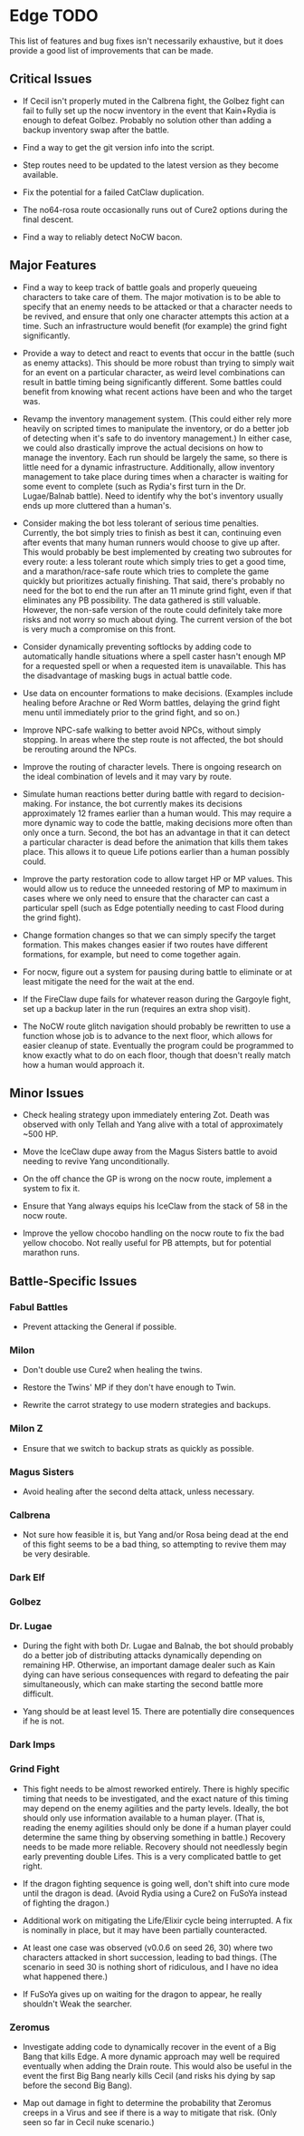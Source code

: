 # Edge TODO

This list of features and bug fixes isn't necessarily exhaustive, but it does
provide a good list of improvements that can be made.

## Critical Issues

* If Cecil isn't properly muted in the Calbrena fight, the Golbez fight can fail
  to fully set up the nocw inventory in the event that Kain+Rydia is enough to
  defeat Golbez. Probably no solution other than adding a backup inventory swap
  after the battle.

* Find a way to get the git version info into the script.

* Step routes need to be updated to the latest version as they become available.

* Fix the potential for a failed CatClaw duplication.

* The no64-rosa route occasionally runs out of Cure2 options during the final descent.

* Find a way to reliably detect NoCW bacon.

## Major Features

* Find a way to keep track of battle goals and properly queueing characters to
  take care of them. The major motivation is to be able to specify that an
  enemy needs to be attacked or that a character needs to be revived, and ensure
  that only one character attempts this action at a time. Such an infrastructure
  would benefit (for example) the grind fight significantly.

* Provide a way to detect and react to events that occur in the battle (such as
  enemy attacks). This should be more robust than trying to simply wait for an
  event on a particular character, as weird level combinations can result in
  battle timing being significantly different. Some battles could benefit from
  knowing what recent actions have been and who the target was.

* Revamp the inventory management system. (This could either rely more heavily
  on scripted times to manipulate the inventory, or do a better job of detecting
  when it's safe to do inventory management.) In either case, we could also
  drastically improve the actual decisions on how to manage the inventory. Each
  run should be largely the same, so there is little need for a dynamic
  infrastructure. Additionally, allow inventory management to take place during
  times when a character is waiting for some event to complete (such as Rydia's
  first turn in the Dr. Lugae/Balnab battle). Need to identify why the bot's
  inventory usually ends up more cluttered than a human's.

* Consider making the bot less tolerant of serious time penalties. Currently,
  the bot simply tries to finish as best it can, continuing even after events
  that many human runners would choose to give up after. This would probably be
  best implemented by creating two subroutes for every route: a less tolerant
  route which simply tries to get a good time, and a marathon/race-safe route
  which tries to complete the game quickly but prioritizes actually finishing.
  That said, there's probably no need for the bot to end the run after an 11
  minute grind fight, even if that eliminates any PB possibility. The data
  gathered is still valuable. However, the non-safe version of the route could
  definitely take more risks and not worry so much about dying. The current
  version of the bot is very much a compromise on this front.

* Consider dynamically preventing softlocks by adding code to automatically
  handle situations where a spell caster hasn't enough MP for a requested spell
  or when a requested item is unavailable. This has the disadvantage of masking
  bugs in actual battle code.

* Use data on encounter formations to make decisions. (Examples include healing
  before Arachne or Red Worm battles, delaying the grind fight menu until
  immediately prior to the grind fight, and so on.)

* Improve NPC-safe walking to better avoid NPCs, without simply stopping. In
  areas where the step route is not affected, the bot should be rerouting
  around the NPCs.

* Improve the routing of character levels. There is ongoing research on the
  ideal combination of levels and it may vary by route.

* Simulate human reactions better during battle with regard to decision-making.
  For instance, the bot currently makes its decisions approximately 12 frames
  earlier than a human would. This may require a more dynamic way to code the
  battle, making decisions more often than only once a turn. Second, the bot has
  an advantage in that it can detect a particular character is dead before the
  animation that kills them takes place. This allows it to queue Life potions
  earlier than a human possibly could.

* Improve the party restoration code to allow target HP or MP values. This would
  allow us to reduce the unneeded restoring of MP to maximum in cases where we
  only need to ensure that the character can cast a particular spell (such as
  Edge potentially needing to cast Flood during the grind fight).

* Change formation changes so that we can simply specify the target formation.
  This makes changes easier if two routes have different formations, for
  example, but need to come together again.

* For nocw, figure out a system for pausing during battle to eliminate or at
  least mitigate the need for the wait at the end.

* If the FireClaw dupe fails for whatever reason during the Gargoyle fight, set
  up a backup later in the run (requires an extra shop visit).

* The NoCW route glitch navigation should probably be rewritten to use a
  function whose job is to advance to the next floor, which allows for easier
  cleanup of state. Eventually the program could be programmed to know exactly
  what to do on each floor, though that doesn't really match how a human would
  approach it.

## Minor Issues

* Check healing strategy upon immediately entering Zot. Death was observed with
  only Tellah and Yang alive with a total of approximately ~500 HP.

* Move the IceClaw dupe away from the Magus Sisters battle to avoid needing to
  revive Yang unconditionally.

* On the off chance the GP is wrong on the nocw route, implement a system to
  fix it.

* Ensure that Yang always equips his IceClaw from the stack of 58 in the nocw
  route.

* Improve the yellow chocobo handling on the nocw route to fix the bad yellow
  chocobo. Not really useful for PB attempts, but for potential marathon runs.

## Battle-Specific Issues

### Fabul Battles

* Prevent attacking the General if possible.

### Milon

* Don't double use Cure2 when healing the twins.

* Restore the Twins' MP if they don't have enough to Twin.

* Rewrite the carrot strategy to use modern strategies and backups.

### Milon Z

* Ensure that we switch to backup strats as quickly as possible.

### Magus Sisters

* Avoid healing after the second delta attack, unless necessary.

### Calbrena

* Not sure how feasible it is, but Yang and/or Rosa being dead at the end of
  this fight seems to be a bad thing, so attempting to revive them may be
  very desirable.

### Dark Elf

### Golbez

### Dr. Lugae

* During the fight with both Dr. Lugae and Balnab, the bot should probably do a
  better job of distributing attacks dynamically depending on remaining HP.
  Otherwise, an important damage dealer such as Kain dying can have serious
  consequences with regard to defeating the pair simultaneously, which can make
  starting the second battle more difficult.

* Yang should be at least level 15. There are potentially dire consequences if
  he is not.

### Dark Imps

### Grind Fight

* This fight needs to be almost reworked entirely. There is highly specific
  timing that needs to be investigated, and the exact nature of this timing may
  depend on the enemy agilities and the party levels. Ideally, the bot should
  only use information available to a human player. (That is, reading the enemy
  agilities should only be done if a human player could determine the same thing
  by observing something in battle.) Recovery needs to be made more reliable.
  Recovery should not needlessly begin early preventing double Lifes. This is a
  very complicated battle to get right.

* If the dragon fighting sequence is going well, don't shift into cure mode
  until the dragon is dead. (Avoid Rydia using a Cure2 on FuSoYa instead of
  fighting the dragon.)

* Additional work on mitigating the Life/Elixir cycle being interrupted. A fix
  is nominally in place, but it may have been partially counteracted.

* At least one case was observed (v0.0.6 on seed 26, 30) where two characters
  attacked in short succession, leading to bad things. (The scenario in seed 30
  is nothing short of ridiculous, and I have no idea what happened there.)

* If FuSoYa gives up on waiting for the dragon to appear, he really shouldn't
  Weak the searcher.

### Zeromus

* Investigate adding code to dynamically recover in the event of a Big Bang that
  kills Edge. A more dynamic approach may well be required eventually when
  adding the Drain route. This would also be useful in the event the first Big
  Bang nearly kills Cecil (and risks his dying by sap before the second Big
  Bang).

* Map out damage in fight to determine the probability that Zeromus creeps in a
  Virus and see if there is a way to mitigate that risk. (Only seen so far in
  Cecil nuke scenario.)
